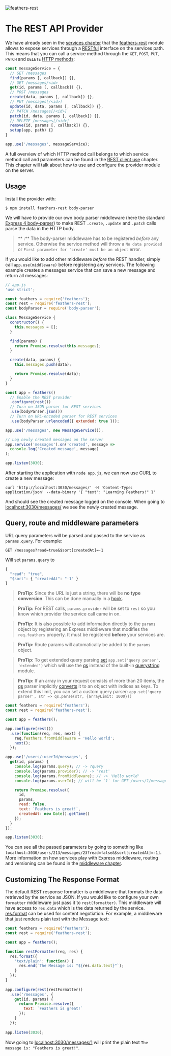 ![feathers-rest](/img/header-provider-rest.jpg)

# The REST API Provider

We have already seen in the [services chapter](../services/readme.md) that the [feathers-rest](https://github.com/feathersjs/feathers-rest) module allows to expose services through a [RESTful](https://en.wikipedia.org/wiki/Representational_state_transfer) interface on the services path. This means that you can call a service method through the `GET`, `POST`, `PUT`, `PATCH` and `DELETE` [HTTP methods](https://en.wikipedia.org/wiki/Hypertext_Transfer_Protocol):

```js
const messageService = {
  // GET /messages
  find(params [, callback]) {},
  // GET /messages/<id>
  get(id, params [, callback]) {},
  // POST /messages
  create(data, params [, callback]) {},
  // PUT /messages[/<id>]
  update(id, data, params [, callback]) {},
  // PATCH /messages[/<id>]
  patch(id, data, params [, callback]) {},
  // DELETE /messages[/<id>]
  remove(id, params [, callback]) {},
  setup(app, path) {}
}

app.use('/messages', messageService);
```

A full overview of which HTTP method call belongs to which service method call and parameters can be found in the [REST client use](../clients/rest.md) chapter. This chapter will talk about how to use and configure the provider module on the server.

## Usage

Install the provider with:

```
$ npm install feathers-rest body-parser
```

We will have to provide our own body parser middleware (here the standard [Express 4 body-parser](https://github.com/expressjs/body-parser)) to make REST `.create`, `.update` and `.patch` calls parse the data in the HTTP body.

> **
:** The body-parser middleware has to be registered _before_ any service. Otherwise the service method will throw a `No data provided` or `First parameter for 'create' must be an object` error.

If you would like to add other middleware _before_ the REST handler, simply call `app.use(middleware)` before registering any services. The following example creates a messages service that can save a new message and return all messages:

```js
// app.js
'use strict';

const feathers = require('feathers');
const rest = require('feathers-rest');
const bodyParser = require('body-parser');

class MessageService {
  constructor() {
    this.messages = [];
  }

  find(params) {
    return Promise.resolve(this.messages);
  }

  create(data, params) {
    this.messages.push(data);

    return Promise.resolve(data);
  }
}

const app = feathers()
  // Enable the REST provider
  .configure(rest())
  // Turn on JSON parser for REST services
  .use(bodyParser.json())
  // Turn on URL-encoded parser for REST services
  .use(bodyParser.urlencoded({ extended: true }));

app.use('/messages', new MessageService());

// Log newly created messages on the server
app.service('messages').on('created', message => 
  console.log('Created message', message)
);

app.listen(3030);
```

After starting the application with `node app.js`, we can now use CURL to create a new message:

```
curl 'http://localhost:3030/messages/' -H 'Content-Type: application/json' --data-binary '{ "text": "Learning Feathers!" }'
```

And should see the created message logged on the console. When going to [localhost:3030/messages/](http://localhost:3030/messages/) we see the newly created message.

## Query, route and middleware parameters

URL query parameters will be parsed and passed to the service as `params.query`. For example:

```
GET /messages?read=true&$sort[createdAt]=-1
```

Will set `params.query` to

```js
{
  "read": "true",
  "$sort": { "createdAt": "-1" }
}
```

> **ProTip:** Since the URL is just a string, there will be **no type conversion**. This can be done manually in a [hook](../hooks/readme.md).

<!-- -->

> **ProTip:** For REST calls, `params.provider` will be set to `rest` so you know which provider the service call came in on.

<!-- -->

> **ProTip:** It is also possible to add information directly to the `params` object by registering an Express middleware that modifies the `req.feathers` property. It must be registered **before** your services are.

<!-- -->

> **ProTip:** Route params will automatically be added to the `params` object.

<!-- -->

> **ProTip:** To get extended query parsing [set](http://expressjs.com/en/4x/api.html#app.set) `app.set('query parser', 'extended')` which will use the [qs](https://www.npmjs.com/package/qs) instead of the built-in [querystring](https://nodejs.org/api/querystring.html) module.

<!-- -->

> **ProTip:** If an array in your request consists of more than 20 items, the [qs](https://www.npmjs.com/package/qs) parser implicitly [converts](https://github.com/ljharb/qs#parsing-arrays) it  to an object with indices as keys. To extend this limit, you can set a custom query parser: `app.set('query parser', str => qs.parse(str, {arrayLimit: 1000}))`

```js
const feathers = require('feathers');
const rest = require('feathers-rest');

const app = feathers();

app.configure(rest())
  .use(function(req, res, next) {
    req.feathers.fromMiddleware = 'Hello world';
    next();
  });

app.use('/users/:userId/messages', {
  get(id, params) {
    console.log(params.query); // -> ?query
    console.log(params.provider); // -> 'rest'
    console.log(params.fromMiddleware); // -> 'Hello world'
    console.log(params.userId); // will be `1` for GET /users/1/messages

    return Promise.resolve({
      id,
      params,
      read: false,
      text: `Feathers is great!`,
      createdAt: new Date().getTime()
    });
  }
});

app.listen(3030);
```

You can see all the passed parameters by going to something like `localhost:3030/users/213/messages/23?read=false&$sort[createdAt]=-1]`. More information on how services play with Express middleware, routing and versioning can be found in the [middleware chapter](../middleware/readme.md).

## Customizing The Response Format

The default REST response formatter is a middleware that formats the data retrieved by the service as JSON. If you would like to configure your own `formatter` middleware just pass it to `rest(formatter)`. This middleware will have access to `res.data` which is the data returned by the service. [res.format](http://expressjs.com/en/4x/api.html#res.format) can be used for content negotiation. For example, a middleware that just renders plain text with the Message text:

```js
const feathers = require('feathers');
const rest = require('feathers-rest');

const app = feathers();

function restFormatter(req, res) {
  res.format({
    'text/plain': function() {
      res.end(`The Message is: "${res.data.text}"`);
    }
  });
}
  
app.configure(rest(restFormatter))
  .use('/messages', {
    get(id, params) {
      return Promise.resolve({
        text: `Feathers is great!`
      });
    }
  });
  
app.listen(3030);
```

Now going to [localhost:3030/messages/1](http://localhost:3030/messages/1) will print the plain text `The message is: "Feathers is great!"`.

